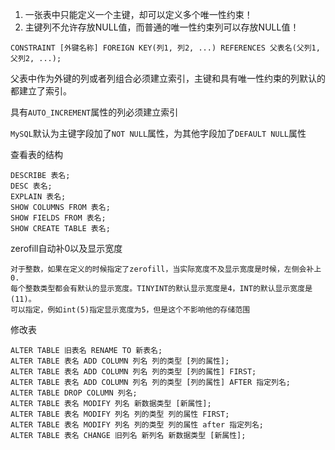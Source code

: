 1. 一张表中只能定义一个主键，却可以定义多个唯一性约束！
2. 主键列不允许存放NULL值，而普通的唯一性约束列可以存放NULL值！

`CONSTRAINT [外键名称] FOREIGN KEY(列1, 列2, ...) REFERENCES 父表名(父列1, 父列2, ...);`

父表中作为外键的列或者列组合必须建立索引，主键和具有唯一性约束的列默认的都建立了索引。

具有`AUTO_INCREMENT`属性的列必须建立索引

`MySQL`默认为主键字段加了`NOT NULL`属性，为其他字段加了`DEFAULT NULL`属性

查看表的结构

```
DESCRIBE 表名;
DESC 表名;
EXPLAIN 表名;
SHOW COLUMNS FROM 表名;
SHOW FIELDS FROM 表名;
SHOW CREATE TABLE 表名;
```

zerofill自动补0以及显示宽度

```
对于整数，如果在定义的时候指定了zerofill，当实际宽度不及显示宽度是时候，左侧会补上0.
每个整数类型都会有默认的显示宽度。TINYINT的默认显示宽度是4，INT的默认显示宽度是(11)。
可以指定，例如int(5)指定显示宽度为5，但是这个不影响他的存储范围
```

修改表

```
ALTER TABLE 旧表名 RENAME TO 新表名;
ALTER TABLE 表名 ADD COLUMN 列名 列的类型 [列的属性];
ALTER TABLE 表名 ADD COLUMN 列名 列的类型 [列的属性] FIRST;
ALTER TABLE 表名 ADD COLUMN 列名 列的类型 [列的属性] AFTER 指定列名;
ALTER TABLE DROP COLUMN 列名;
ALTER TABLE 表名 MODIFY 列名 新数据类型 [新属性];
ALTER TABLE 表名 MODIFY 列名 列的类型 列的属性 FIRST;
ALTER TABLE 表名 MODIFY 列名 列的类型 列的属性 after 指定列名;
ALTER TABLE 表名 CHANGE 旧列名 新列名 新数据类型 [新属性];
```

